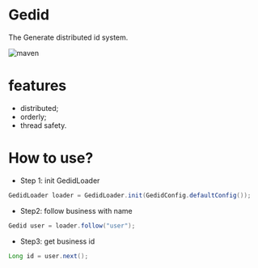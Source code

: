 # Gedid 
The Generate distributed id system.

![maven](https://img.shields.io/maven-central/v/cn.zhucongqi/gedid.svg)

# features

- distributed;
- orderly;
- thread safety.

# How to use?

- Step 1: init GedidLoader

```java
GedidLoader loader = GedidLoader.init(GedidConfig.defaultConfig());
```

- Step2: follow business with name

```java
Gedid user = loader.follow("user");
```

- Step3: get business id

```java
Long id = user.next();
```